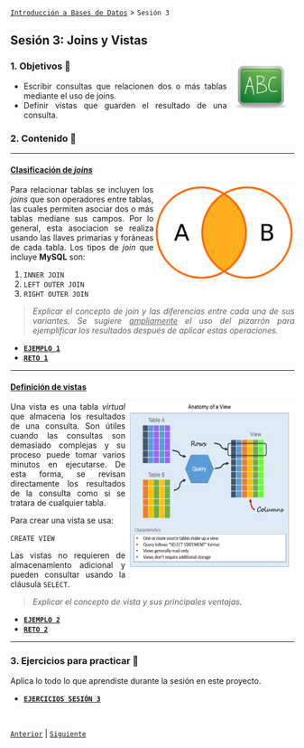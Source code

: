 [`Introducción a Bases de Datos`](../README.md) > `Sesión 3`

## Sesión 3: Joins y Vistas

<img src="../imagenes/pizarron.png" align="right" height="100" width="100" hspace="10">
<div style="text-align: justify;">

### 1. Objetivos :dart: 

- Escribir consultas que relacionen dos o más tablas mediante el uso de joins.
- Definir vistas que guarden el resultado de una consulta.

### 2. Contenido :blue_book:

---

#### <ins>Clasificación de *joins*</ins>
<img src="imagenes/imagen1.png" align="right" height="170" width="250"> 

Para relacionar tablas se incluyen los *joins* que son operadores entre tablas, las cuales permiten asociar dos o más tablas mediane sus campos. Por lo general, esta asociacion se realiza usando las llaves primarias y foráneas de cada tabla. Los tipos de *join* que incluye __MySQL__ son:

1. `INNER JOIN`
1. `LEFT OUTER JOIN`
1. `RIGHT OUTER JOIN`

> *Explicar el concepto de join y las diferencias entre cada una de sus variantes. Se sugiere <ins>ampliamente</ins> el uso del pizarrón para ejemplificar los resultados después de aplicar estas operaciones.*

- [**`EJEMPLO 1`**](Ejemplo-01/Readme.md)
- [**`RETO 1`**](Reto-01/Readme.md)	

---

#### <ins>Definición de vistas</ins>
<img src="imagenes/imagen2.png" align="right" height="300" width="300"> 

Una vista es una tabla *virtual* que almacena los resultados de una consulta. Son útiles cuando las consultas son demasiado complejas y su proceso puede tomar varios minutos en ejecutarse. De esta forma, se revisan directamente los resultados de la consulta como si se tratara de cualquier tabla.

Para crear una vista se usa:

`CREATE VIEW`

Las vistas no requieren de almacenamiento adicional y pueden consultar usando la cláusula `SELECT`.

> *Explicar el concepto de vista y sus principales ventajas.*

- [**`EJEMPLO 2`**](Ejemplo-02/Readme.md)
- [**`RETO 2`**](Reto-02/Readme.md)	

---

### 3. Ejercicios para practicar :hammer:

Aplica lo todo lo que aprendiste durante la sesión en este proyecto. 

- [**`EJERCICIOS SESIÓN 3`**](Ejercicios/Readme.md)

</br>

[`Anterior`](../Sesion-02/Readme.md) | [`Siguiente`](../Sesion-04/Readme.md)

</div>	
